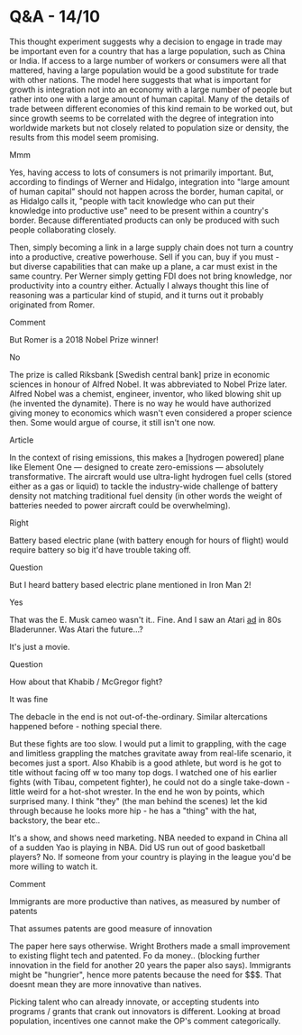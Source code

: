# Q&A - 14/10

This thought experiment suggests why a decision to engage in trade may be important even for a country that has a large population, such as China or India. If access to a large number of workers or consumers were all that mattered, having a large population would be a good substitute for trade with other nations. The model here suggests that what is important for growth is integration not into an economy with a large number of people but rather into one with a large amount of human capital. Many of the details of trade between different economies of this kind remain to be worked out, but since growth seems to be correlated with the degree of integration into worldwide markets but not closely related to population size or density, the results from this model seem promising.

Mmm

Yes, having access to lots of consumers is not primarily important. But, according to findings of Werner and Hidalgo, integration into "large amount of human capital" should not happen across the border, human capital, or as Hidalgo calls it, "people with tacit knowledge who can put their knowledge into productive use" need to be present within a country's border. Because differentiated products can only be produced with such people collaborating closely.

Then, simply becoming a link in a large supply chain does not turn a country into a productive, creative powerhouse. Sell if you can, buy if you must - but diverse capabilities that can make up a plane, a car must exist in the same country. Per Werner simply getting FDI does not bring knowledge, nor productivity into a country either. Actually I always thought this line of reasoning was a particular kind of stupid, and it turns out it probably originated from Romer.

Comment

But Romer is a 2018 Nobel Prize winner!

No

The prize is called Riksbank [Swedish central bank] prize in economic sciences in honour of Alfred Nobel. It was abbreviated to Nobel Prize later. Alfred Nobel was a chemist, engineer, inventor, who liked blowing shit up (he invented the dynamite). There is no way he would have authorized giving money to economics which wasn't even considered a proper science then. Some would argue of course, it still isn't one now.

Article

In the context of rising emissions, this makes a [hydrogen powered] plane like Element One — designed to create zero-emissions — absolutely transformative. The aircraft would use ultra-light hydrogen fuel cells (stored either as a gas or liquid) to tackle the industry-wide challenge of battery density not matching traditional fuel density (in other words the weight of batteries needed to power aircraft could be overwhelming).

Right

Battery based electric plane (with battery enough for hours of flight) would require battery so big it'd have trouble taking off.

Question

But I heard battery based electric plane mentioned in Iron Man 2!

Yes

That was the E. Musk cameo wasn't it.. Fine. And I saw an Atari [ad](borregas_syd_mead_bladerunner_1.jpg) in
80s Bladerunner. Was Atari the future...?

It's just a movie.

Question

How about that Khabib / McGregor fight?

It was fine

The debacle in the end is not out-of-the-ordinary. Similar
altercations happened before - nothing special there.

But these fights are too slow. I would put a limit to grappling, with
the cage and limitless grappling the matches gravitate away from
real-life scenario, it becomes just a sport. Also Khabib is a good
athlete, but word is he got to title without facing off w too many top
dogs. I watched one of his earlier fights (with Tibau, competent
fighter), he could not do a single take-down - little weird for a
hot-shot wrester. In the end he won by points, which surprised many. I
think "they" (the man behind the scenes) let the kid through because
he looks more hip - he has a "thing" with the hat, backstory, the bear
etc..

It's a show, and shows need marketing. NBA needed to expand in China
all of a sudden Yao is playing in NBA. Did US run out of good
basketball players? No. If someone from your country is playing in the
league you'd be more willing to watch it.

Comment

Immigrants are more productive than natives, as measured by number of
patents

That assumes patents are good measure of innovation

The paper here says otherwise. Wright Brothers made a small
improvement to existing flight tech and patented. Fo da
money.. (blocking further innovation in the field for another 20 years
the paper also says). Immigrants might be "hungrier", hence more
patents because the need for $$$. That doesnt mean they are more
innovative than natives.

Picking talent who can already innovate, or accepting students into
programs / grants that crank out innovators is different. Looking at
broad population, incentives one cannot make the OP's comment
categorically.













